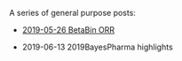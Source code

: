 A series of general purpose posts:
- [2019-05-26  BetaBin ORR](content/2019-05-26-BetaBin_ORR.html)

- 2019-06-13 2019BayesPharma highlights


